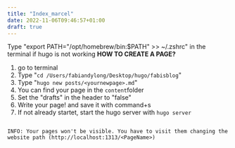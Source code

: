 ```yaml
---
title: "Index_marcel"
date: 2022-11-06T09:46:57+01:00
draft: true
---
```


Type "export PATH="/opt/homebrew/bin:$PATH" >> ~/.zshrc" in the terminal if hugo is not working
**HOW TO CREATE A PAGE?**

1. go to terminal
2. Type "```cd /Users/fabiandylong/Desktop/hugo/fabisblog```"
3. Type "```hugo new posts/<yournewpage>.md```"
4. You can find your page in the ```content```folder
5. Set the "drafts" in the header to "false"
6. Write your page! and save it with command+s
7. If not already startet, start the hugo server with ```hugo server```

```

INFO: Your pages won't be visible. You have to visit them changing the website path (http://localhost:1313/<PageName>)
